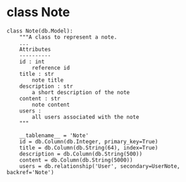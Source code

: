 # class Note

    class Note(db.Model):
    	"""A class to represent a note.
    	...
    	Attributes
    	----------
    	id : int
    		reference id
    	title : str
    		note title
    	description : str
    		a short description of the note
    	content : str
    		note content
    	users : 
    		all users associated with the note
    	"""
    	
        __tablename__ = 'Note'
        id = db.Column(db.Integer, primary_key=True)
        title = db.Column(db.String(64), index=True)
        description = db.Column(db.String(500))
        content = db.Column(db.String(5000))
        users = db.relationship('User', secondary=UserNote, backref='Note')
